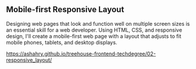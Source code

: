 ## Mobile-first Responsive Layout

Designing web pages that look and function well on multiple screen sizes is an essential skill for a web developer. Using HTML, CSS, and responsive design, I'll create a mobile-first web page with a layout that adjusts to fit mobile phones, tablets, and desktop displays.

https://ashahry.github.io/treehouse-frontend-techdegree/02-responsive_layout/
